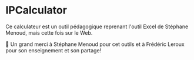 # IPCalculator
Ce calculateur est un outil pédagogique reprenant l'outil Excel de Stéphane Menoud, mais cette fois sur le Web.


🍻 Un grand merci à Stéphane Menoud pour cet outils et à Frédéric Leroux pour son enseignement et son partage!
